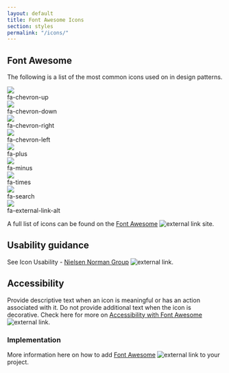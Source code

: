 ```yaml
---
layout: default
title: Font Awesome Icons
section: styles
permalink: "/icons/"
---
```



## Font Awesome

The following is a list of the most common icons used on in design patterns.

<div class="boxes-icons">
  <div class="box-icons-wrap">
    <img src="{{ BASE_PATH }}assets/img/chevron-up.svg" /><br />
    fa-chevron-up
  </div>
  <div class="box-icons-wrap">
    <img src="/assets/img/chevron-down.svg {{ | append: site.github.build_revision | relative_url}}" /><br />
    fa-chevron-down
  </div>
  <div class="box-icons-wrap">
    <i class="fas fa-address-card"></i>
    <img src="/assets/img/chevron-right.svg" /><br />
    fa-chevron-right
  </div>
  <div class="box-icons-wrap">
    <img src="/assets/img/chevron-left.svg" /><br />
    fa-chevron-left
  </div>
  <div class="box-icons-wrap">
    <img src="/assets/img/plus.svg" /><br />
    fa-plus
  </div>
  <div class="box-icons-wrap">
    <img src="/assets/img/minus.svg" /><br />
    fa-minus
  </div>
  <div class="box-icons-wrap">
    <img src="/assets/img/times.svg" /><br />
    fa-times
  </div>
  <div class="box-icons-wrap">
    <img src="/assets/img/search.svg" /><br />
    fa-search
  </div>
  <div class="box-icons-wrap">
    <img src="/assets/img/external-link-alt.svg" /><br />
    fa-external-link-alt
  </div>
</div>

A full list of icons can be found on the [Font Awesome](https://fontawesome.com/icons?d=gallery) ![external link](/assets/img/ext-link.png) site.

## Usability guidance
See Icon Usability - [Nielsen Norman Group](https://www.nngroup.com/articles/icon-usability/) ![external link](/assets/img/ext-link.png).

## Accessibility
Provide descriptive text when an icon is meaningful or has an action associated with it. Do not provide additional text when the icon is decorative.
Check here for more on [Accessibility with Font Awesome](https://fontawesome.com/how-to-use/on-the-web/other-topics/accessibility) ![external link](/assets/img/ext-link.png).

### Implementation
More information here on how to add [Font Awesome](https://fontawesome.com/how-to-use/on-the-web/setup/getting-started?using=web-fonts-with-css) ![external link](/assets/img/ext-link.png) to your project.
